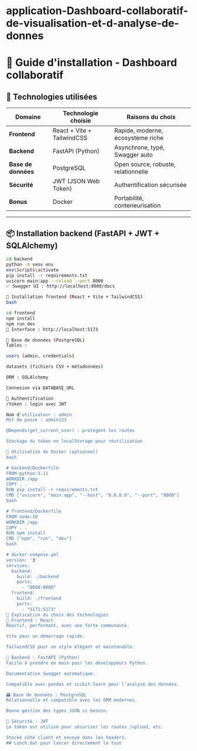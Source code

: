 # application-Dashboard-collaboratif-de-visualisation-et-d-analyse-de-donnes

# 🚀 Guide d'installation - Dashboard collaboratif

## 📌 Technologies utilisées

| Domaine             | Technologie choisie     | Raisons du choix |
|---------------------|-------------------------|------------------|
| **Frontend**        | React + Vite + TailwindCSS | Rapide, moderne, écosystème riche |
| **Backend**         | FastAPI (Python)        | Asynchrone, typé, Swagger auto |
| **Base de données** | PostgreSQL              | Open source, robuste, relationnelle |
| **Sécurité**        | JWT (JSON Web Token)    | Authentification sécurisée |
| **Bonus**           | Docker                  | Portabilité, conteneurisation |

---

## 📦 Installation backend (FastAPI + JWT + SQLAlchemy)

```bash
cd backend
python -m venv env
env\Scripts\activate
pip install -r requirements.txt
uvicorn main:app --reload --port 8000
✅ Swagger UI : http://localhost:8000/docs

🎨 Installation frontend (React + Vite + TailwindCSS)
bash

cd frontend
npm install
npm run dev
📍 Interface : http://localhost:5173

🐘 Base de données (PostgreSQL)
Tables :

users (admin, credentials)

datasets (fichiers CSV + métadonnées)

ORM : SQLAlchemy

Connexion via DATABASE_URL

🔐 Authentification
/token : login avec JWT

Nom d'utilisateur : admin
Mot de passe : admin123

@Depends(get_current_user) : protègent les routes

Stockage du token en localStorage pour réutilisation

🐳 Utilisation de Docker (optionnel)
bash

# backend/Dockerfile
FROM python:3.11
WORKDIR /app
COPY . .
RUN pip install -r requirements.txt
CMD ["uvicorn", "main:app", "--host", "0.0.0.0", "--port", "8000"]
bash

# frontend/Dockerfile
FROM node:18
WORKDIR /app
COPY . .
RUN npm install
CMD ["npm", "run", "dev"]
bash

# docker-compose.yml
version: '3'
services:
  backend:
    build: ./backend
    ports:
      - "8000:8000"
  frontend:
    build: ./frontend
    ports:
      - "5173:5173"
🎯 Explication du choix des technologies
🔷 Frontend : React
Réactif, performant, avec une forte communauté.

Vite pour un démarrage rapide.

TailwindCSS pour un style élégant et maintenable.

🔶 Backend : FastAPI (Python)
Facile à prendre en main pour les développeurs Python.

Documentation Swagger automatique.

Compatible avec pandas et scikit-learn pour l’analyse des données.

🗃️ Base de données : PostgreSQL
Relationnelle et compatible avec les ORM modernes.

Bonne gestion des types JSON si besoin.

🔐 Sécurité : JWT
Le token est utilisé pour sécuriser les routes /upload, etc.

Stocké côté client et envoyé dans les headers.
## Lunch.bat pour lancer directement le tout
